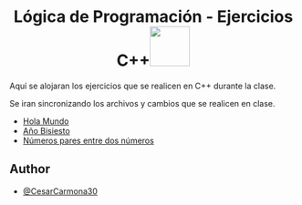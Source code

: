 <h1 align="center">Lógica de Programación - Ejercicios C++<img src="https://media.tenor.com/8CRuK01WKcMAAAAi/pokemon-pikachu.gif" width="70"></h1>


Aquí se alojaran los ejercicios que se realicen en C++ durante la clase.

Se iran sincronizando los archivos y cambios que se realicen en clase.

* [Hola Mundo](https://github.com/CesarCarmona30/EjerciciosCpp/blob/main/Ejercicios-C++/helloWorld.cpp)
* [Año Bisiesto](https://github.com/CesarCarmona30/EjerciciosCpp/blob/main/Ejercicios-C++/anioBisiesto.cpp)
* [Números pares entre dos números](https://github.com/CesarCarmona30/EjerciciosCpp/blob/main/Ejercicios-C++/numerosPares.cpp)

## Author

- [@CesarCarmona30](https://www.github.com/CesarCarmona30)
